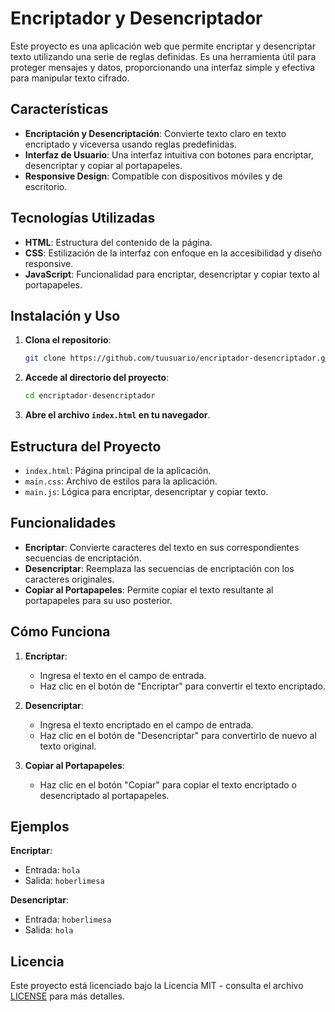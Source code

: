 # Encriptador y Desencriptador

Este proyecto es una aplicación web que permite encriptar y desencriptar texto utilizando una serie de reglas definidas. Es una herramienta útil para proteger mensajes y datos, proporcionando una interfaz simple y efectiva para manipular texto cifrado.

## Características

- **Encriptación y Desencriptación**: Convierte texto claro en texto encriptado y viceversa usando reglas predefinidas.
- **Interfaz de Usuario**: Una interfaz intuitiva con botones para encriptar, desencriptar y copiar al portapapeles.
- **Responsive Design**: Compatible con dispositivos móviles y de escritorio.

## Tecnologías Utilizadas

- **HTML**: Estructura del contenido de la página.
- **CSS**: Estilización de la interfaz con enfoque en la accesibilidad y diseño responsive.
- **JavaScript**: Funcionalidad para encriptar, desencriptar y copiar texto al portapapeles.

## Instalación y Uso

1. **Clona el repositorio**:

    ```bash
    git clone https://github.com/tuusuario/encriptador-desencriptador.git
    ```

2. **Accede al directorio del proyecto**:

    ```bash
    cd encriptador-desencriptador
    ```

3. **Abre el archivo `index.html` en tu navegador**.

## Estructura del Proyecto

- `index.html`: Página principal de la aplicación.
- `main.css`: Archivo de estilos para la aplicación.
- `main.js`: Lógica para encriptar, desencriptar y copiar texto.

## Funcionalidades

- **Encriptar**: Convierte caracteres del texto en sus correspondientes secuencias de encriptación.
- **Desencriptar**: Reemplaza las secuencias de encriptación con los caracteres originales.
- **Copiar al Portapapeles**: Permite copiar el texto resultante al portapapeles para su uso posterior.

## Cómo Funciona

1. **Encriptar**:
    - Ingresa el texto en el campo de entrada.
    - Haz clic en el botón de "Encriptar" para convertir el texto encriptado.

2. **Desencriptar**:
    - Ingresa el texto encriptado en el campo de entrada.
    - Haz clic en el botón de "Desencriptar" para convertirlo de nuevo al texto original.

3. **Copiar al Portapapeles**:
    - Haz clic en el botón "Copiar" para copiar el texto encriptado o desencriptado al portapapeles.

## Ejemplos

**Encriptar**:
- Entrada: `hola`
- Salida: `hoberlimesa`

**Desencriptar**:
- Entrada: `hoberlimesa`
- Salida: `hola`

## Licencia

Este proyecto está licenciado bajo la Licencia MIT - consulta el archivo [LICENSE](LICENSE) para más detalles.